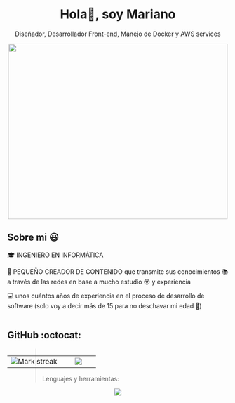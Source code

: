 <div align="center">
<h1 align="center">Hola👋, soy Mariano </h1>
</div>

<div align="center">
<p align="center">Diseñador, Desarrollador Front-end, Manejo de Docker y AWS services </p>
</div>

<div align="center">
<img  width="500" height="400" src="">
</div>

<h2>Sobre mi 😃</h2>
<!--Intro start-->

<p align="left">
🎓 INGENIERO EN INFORMÁTICA

🎥 PEQUEÑO CREADOR DE CONTENIDO que transmite sus conocimientos 📚 a través de las redes en base a mucho estudio 😵 y experiencia

💻 unos cuántos años de experiencia en el proceso de desarrollo de software (solo voy a decir más de 15 para no deschavar mi edad 🙈)
<br><br>

<h2>GitHub :octocat:</h2>
<table align="left">
<tr border="none">
<td width="60%" align="center">

<!--  <img  align="center"  src="https://github-readme-stats.vercel.app/api?username=unsimpledev&theme=dark&show_icons=true&count_private=true" />
  <br></br> -->
  <img  title="🔥 Get streak stats for your profile at git.io/streak-stats" alt="Mark streak" src="https://github-readme-streak-stats.herokuapp.com/?user=unsimpledev&theme=dark&hide_border=false" /> 
</td>

<td width="40%" align="center">

  <img  align="center"  src="https://github-readme-stats.anuraghazra1.vercel.app/api/top-langs/?username=unsimpledev&theme=dark&hide_border=false&no-bg=true&no-frame=true&langs_count=10"/>

  </td>
</tr>
</table>
<!--- stats (end) -->
<figure>
  <blockquote class="blockquote">
    <p>Lenguajes  y herramientas:</p>
  </blockquote>

</figure>

<p align="center">
  <a href="https://skillicons.dev">
    <img src="https://skillicons.dev/icons?i=vscode,nodejs,docker,aws,css,discord,html,linux,pycharm,postman" />
  </a>
</p>
